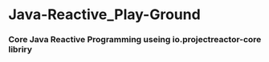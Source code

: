 # Java-Reactive_Play-Ground

### Core Java Reactive Programming useing io.projectreactor-core libriry
